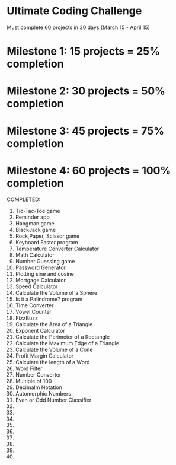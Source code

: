# Ultimate Coding Challenge 
Must complete 60 projects in 30 days (March 15 - April 15)

# Milestone 1: 15 projects = 25% completion 
# Milestone 2: 30 projects = 50% completion
# Milestone 3: 45 projects = 75% completion 
# Milestone 4: 60 projects = 100% completion


COMPLETED: 

1. Tic-Tac-Toe game
2. Reminder app
3. Hangman game
4. BlackJack game
5. Rock,Paper, Scissor game
6. Keyboard Faster program
7. Temperature Converter Calculator
8. Math Calculator 
9. Number Guessing game
10. Password Generator
11. Plotting sine and cosine
12. Mortgage Calculator
13. Speed Calculator 
14. Calculate the Volume of a Sphere
15. Is it a Palindrome? program
16. Time Converter
17. Vowel Counter
18. FizzBuzz
19. Calculate the Area of a Triangle
20. Exponent Calculator
21. Calculate the Perimeter of a Rectangle
22. Calculate the Maximum Edge of a Triangle
23. Calculate the Volume of a Cone 
24. Profit Margin Calculator 
25. Calculate the length of a Word
26. Word Filter
27. Number Converter
28. Multiple of 100 
29. Decimalm Notation
30. Automorphic Numbers 
31. Even or Odd Number Classifier 
32.
33.
34.
35.
36.
37.
38.
39.
40.
